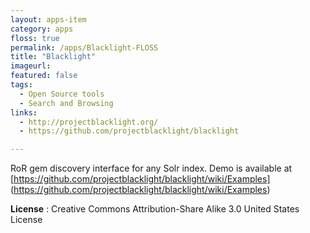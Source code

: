 ```yaml
---
layout: apps-item
category: apps
floss: true
permalink: /apps/Blacklight-FLOSS
title: "Blacklight"
imageurl:
featured: false
tags:
  - Open Source tools
  - Search and Browsing
links:
  - http://projectblacklight.org/
  - https://github.com/projectblacklight/blacklight

---
```


RoR gem discovery interface for any Solr index.
Demo is available at [https://github.com/projectblacklight/blacklight/wiki/Examples] (https://github.com/projectblacklight/blacklight/wiki/Examples)

**License** : Creative Commons Attribution-Share Alike 3.0 United States License
